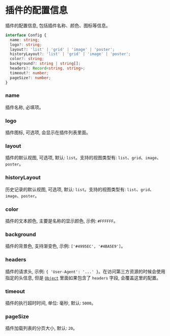 # 插件的配置信息

插件的配置信息, 包括插件名称、颜色、图标等信息。

```typescript
interface Config {
  name: string;
  logo?: string;
  layout?: 'list' | 'grid' | 'image' | 'poster';
  historyLayout?: 'list' | 'grid' | 'image' | 'poster';
  color?: string;
  background?: string | string[];
  headers?: Record<string, string>;
  timeout?: number;
  pageSize?: number;
}
```

### name

插件名称, 必填项。

### logo

插件图标, 可选项, 会显示在插件列表里面。

### layout

插件的默认视图, 可选项, 默认: `list`。支持的视图类型有: `list`、`grid`、`image`、`poster`。

### historyLayout

历史记录的默认视图, 可选项, 默认: `list`。支持的视图类型有: `list`、`grid`、`image`、`poster`。

### color

插件的文本颜色, 主要是名称的显示颜色, 示例: `#FFFFFF`。

### background

插件的背景色, 支持渐变色, 示例: `['#4995EC', '#4BA5E9']`。

### headers

插件的请求头, 示例: `{ 'User-Agent': '...' }`。在访问第三方资源的时候会使用指定的头信息, 但是 [`Object`](./object.md) 里面如果包含了 `headers` 字段, 会覆盖这里的配置。

### timeout

插件的执行超时时间, 单位: 毫秒, 默认: `5000`。

### pageSize

插件加载列表的分页大小, 默认: `20`。
